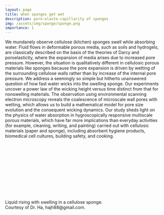 ```yaml
---
layout: page
title: when sponges get wet
description: poro-elasto-capillarity of sponges
img: /assets/img/sponge/sponge.png
importance: 1
---
```


We mundanely observe cellulose (kitchen) sponges swell while absorbing water. Fluid flows in deformable porous media, such as soils and hydrogels, are classically described on the basis of the theories of Darcy and poroelasticity, where the expansion of media arises due to increased pore pressure. However, the situation is qualitatively different in cellulosic porous materials like sponges because the pore expansion is driven by wetting of the surrounding cellulose walls rather than by increase of the internal pore pressure. We address a seemingly so simple but hitherto unanswered question of how fast water wicks into the swelling sponge. Our experiments uncover a power law of the wicking height versus time distinct from that for nonswelling materials. The observation using environmental scanning electron microscopy reveals the coalescence of microscale wall pores with wetting, which allows us to build a mathematical model for pore size evolution and the consequent wicking dynamics. Our study sheds light on the physics of water absorption in hygroscopically responsive multiscale porous materials, which have far more implications than everyday activities (for example, cleaning, writing, and painting) carried out with cellulosic materials (paper and sponge), including absorbent hygiene products, biomedical cell cultures, building safety, and cooking.


<br><br><br><br><br><br>

<div class="row justify-content-sm-center">
    <div class="col-sm-8 mt-3 mt-md-0">
        <img class="img-fluid rounded z-depth-1" src="{{ '/assets/img/sponge/sponge_rising.gif' | relative_url }}" alt="" title="example image" style="transform:rotate(90deg);"/>
    </div>        
</div>
<br><br><br><br>
<div class="caption">
    Liquid rising with swelling in a cellulose sponge.<br> Courtesy of Dr. Ha, hajh88@gmail.com.
</div>
